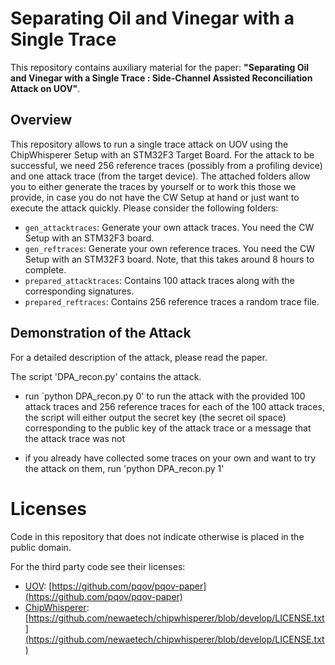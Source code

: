 # Separating Oil and Vinegar with a Single Trace

This repository contains auxiliary material for the paper: **"Separating Oil and Vinegar with a Single Trace : 
Side-Channel Assisted Reconciliation Attack on UOV"**.

## Overview
This repository allows to run a single trace attack on UOV using the ChipWhisperer Setup with an STM32F3 Target Board. For the attack to be successful, we need 256 reference traces (possibly from a profiling device) and one attack trace (from the target device). The attached folders allow you to either generate the traces by yourself or to work this those we provide, in case you do not have the CW Setup at hand or just want to execute the attack quickly. Please consider the following folders:

- `gen_attacktraces`: Generate your own attack traces. You need the CW Setup with an STM32F3 board.
- `gen_reftraces`: Generate your own reference traces. You need the CW Setup with an STM32F3 board. Note, that this takes around 8 hours to complete.
- `prepared_attacktraces`: Contains 100 attack traces along with the corresponding signatures.
- `prepared_reftraces`: Contains 256 reference traces a random trace file.


## Demonstration of the Attack
For a detailed description of the attack, please read the paper.

The script 'DPA_recon.py' contains the attack.

- run `python DPA_recon.py 0' to run the attack with the provided 100 attack traces and 256 reference traces
    for each of the 100 attack traces, the script will either output the secret key (the secret oil space) corresponding to the public key of the attack trace or a message that the attack trace was not 

- if you already have collected some traces on your own and want to try the attack on them, run 'python DPA_recon.py 1'

# Licenses

Code in this repository that does not indicate otherwise is placed in the public domain.

For the third party code see their licenses:

- [UOV](https://github.com/pqov/pqov-paper): [https://github.com/pqov/pqov-paper](https://github.com/pqov/pqov-paper)
- [ChipWhisperer](https://github.com/newaetech/chipwhisperer): [https://github.com/newaetech/chipwhisperer/blob/develop/LICENSE.txt](https://github.com/newaetech/chipwhisperer/blob/develop/LICENSE.txt)

